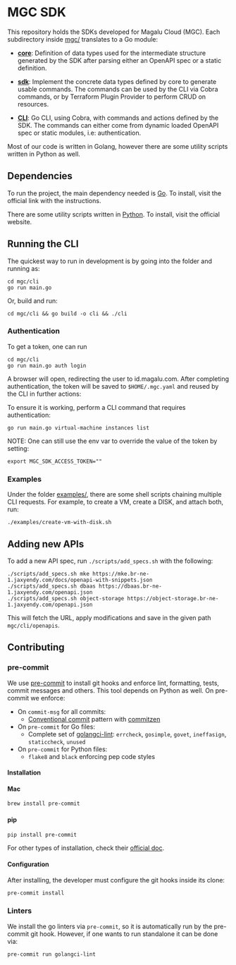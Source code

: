 # MGC SDK

This repository holds the SDKs developed for Magalu Cloud (MGC). Each subdirectory
inside [mgc/](./mgc) translates to a Go module:

* **[core](./mgc/core)**: Definition of data types used for the intermediate
structure generated by the SDK after parsing either an OpenAPI spec or a static
definition.

* **[sdk](./mgc/sdk/)**: Implement the concrete data types defined by core
to generate usable commands. The commands can be used by the CLI via Cobra commands, or
by Terraform Plugin Provider to perform CRUD on resources.

* **[CLI](./mgc/cli)**: Go CLI, using Cobra, with commands and actions defined by
the SDK. The commands can either come from dynamic loaded OpenAPI spec or static
modules, i.e: authentication.

Most of our code is written in Golang, however there are some utility scripts written
in Python as well.

## Dependencies

To run the project, the main dependency needed is [Go](https://go.dev/dl/). To
install, visit the official link with the instructions.

There are some utility scripts written in [Python](https://www.python.org/downloads/).
To install, visit the official website.


## Running the CLI

The quickest way to run in development is by going into the folder and running as:

```shell
cd mgc/cli
go run main.go
```

Or, build and run:

```shell
cd mgc/cli && go build -o cli && ./cli
```

### Authentication

To get a token, one can run

```shell
cd mgc/cli
go run main.go auth login
```

A browser will open, redirecting the user to id.magalu.com. After completing authentication,
the token will be saved to `$HOME/.mgc.yaml` and reused by the CLI in further actions:

To ensure it is working, perform a CLI command that requires authentication:

```shell
go run main.go virtual-machine instances list
```

NOTE: One can still use the env var to override the value of the token by setting:

```shell
export MGC_SDK_ACCESS_TOKEN=""
```

### Examples

Under the folder [examples/](./examples), there are some shell scripts chaining multiple
CLI requests. For example, to create a VM, create a DISK, and attach both, run:

```shell
./examples/create-vm-with-disk.sh
```


## Adding new APIs

To add a new API spec, run `./scripts/add_specs.sh` with the following:

```shell
./scripts/add_specs.sh mke https://mke.br-ne-1.jaxyendy.com/docs/openapi-with-snippets.json
./scripts/add_specs.sh dbaas https://dbaas.br-ne-1.jaxyendy.com/openapi.json
./scripts/add_specs.sh object-storage https://object-storage.br-ne-1.jaxyendy.com/openapi.json
```

This will fetch the URL, apply modifications and save in the given path `mgc/cli/openapis`.

## Contributing

### pre-commit

We use [pre-commit](https://pre-commit.com/) to install git hooks and enforce
lint, formatting, tests, commit messages and others. This tool depends on
Python as well. On pre-commit we enforce:

* On `commit-msg` for all commits:
    * [Conventional commit](https://www.conventionalcommits.org/en/v1.0.0/) pattern
    with [commitzen](https://github.com/commitizen/cz-cli)
* On `pre-commit` for Go files:
    * Complete set of [golangci-lint](https://golangci-lint.run/): `errcheck`,
    `gosimple`, `govet`, `ineffasign`, `staticcheck`, `unused`
* On `pre-commit` for Python files:
    * `flake8` and `black` enforcing pep code styles

#### Installation

#### Mac
```sh
brew install pre-commit
```

#### pip

```sh
pip install pre-commit
```

For other types of installation, check their
[official doc](https://pre-commit.com/#install).

#### Configuration

After installing, the developer must configure the git hooks inside its clone:

```sh
pre-commit install
```

### Linters

We install the go linters via `pre-commit`, so it is automatically run by the
pre-commit git hook. However, if one wants to run standalone it can be done via:

```sh
pre-commit run golangci-lint
```
